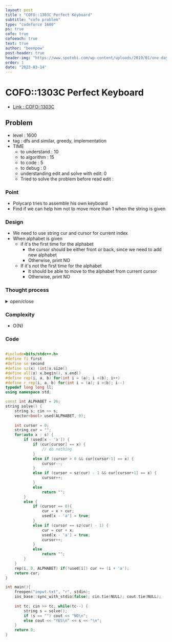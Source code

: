 ```yaml
---
layout: post
title : "COFO::1303C Perfect Keyboard"
subtitle: "cofo problem"
type: "codeforce 1600"
ps: true
cofo: true
cofoeach: true
text: true
author: "beenpow"
post-header: true
header-img: "https://www.spotebi.com/wp-content/uploads/2019/01/one-day-day-one-workout-motivation-spotebi.jpg"
order: 1
date: "2023-03-14"
---
```

# COFO::1303C Perfect Keyboard
- [Link : COFO::1303C](https://codeforces.com/contest/1303/problem/C)


## Problem 

- level : 1600
- tag : dfs and similar, greedy, implementation
- TIME
  - to understand    : 10
  - to algorithm     : 15
  - to code          : 5
  - to debug         : 0
  - understanding edit and solve with edit: 0
  - Tried to solve the problem before read edit : 

### Point
- Polycarp tries to assemble his own keyboard
- Find if we can help him not to move more than 1 when the string is given

### Design
- We need to use string cur and cursor for current index
- When alphabet is given
  - if it's the first time for the alphabet
    - the cursor should be either front or back, since we need to add new alphabet
    - Otherwise, print NO
  - If it's not the first time for the alphabet
    - It should be able to move to the alphabet from current cursor
    - Otherwise, print NO

### Thought process

<details>
<summary> open/close </summary>

<!-- above empty line should exist -->

<pre>
1 <= |s| <= 200


무조건 정해지지않나?

어려운 구석이 있을듯
어디일까?


안되는 경우는 언제일까?
일일이 insert 해가면서 해야할듯
-> 정확히는 맨 앞 혹은 맨 뒤에만 뭐가 더해짐
-> 중간에 삽입되는 경우는 없음

</pre>

</details>

### Complexity
- O(N)

### Code

```cpp

#include<bits/stdc++.h>
#define fi first
#define se second
#define sz(x) (int)x.size()
#define all(x) x.begin(), x.end()
#define rep(i, a, b) for(int i = (a); i <(b); i++)
#define r_rep(i, a, b) for(int i = (a); i >(b); i--)
typedef long long ll;
using namespace std;

const int ALPHABET = 26;
string solve() {
    string s; cin >> s;
    vector<bool> used(ALPHABET, 0);
    
    int cursor = 0;
    string cur = "";
    for(auto x : s) {
        if (used[x - 'a']) {
            if (cur[cursor] == x) {
                // do nothing
            }
            else if (cursor > 0 && cur[cursor-1] == x) {
                cursor--;
            }
            else if (cursor < sz(cur) - 1 && cur[cursor+1] == x) {
                cursor++;
            }
            else
                return "";
        }
        else {
            if (cursor == 0){
                cur = x + cur;
                used[x - 'a'] = true;
            }
            else if (cursor == sz(cur) - 1) {
                cur = cur + x;
                used[x - 'a'] = true;
                cursor++;
            }
            else
                return "";
        }
    }
    rep(i, 0, ALPHABET) if(!used[i]) cur += (i + 'a');
    return cur;
}

int main(){
    freopen("input.txt", "r", stdin);
    ios_base::sync_with_stdio(false); cin.tie(NULL); cout.tie(NULL);
    
    int tc; cin >> tc; while(tc--) {
        string s = solve();
        if (s == "") cout << "NO\n";
        else cout << "YES\n" << s << "\n";
    }
    return 0;
}
```
